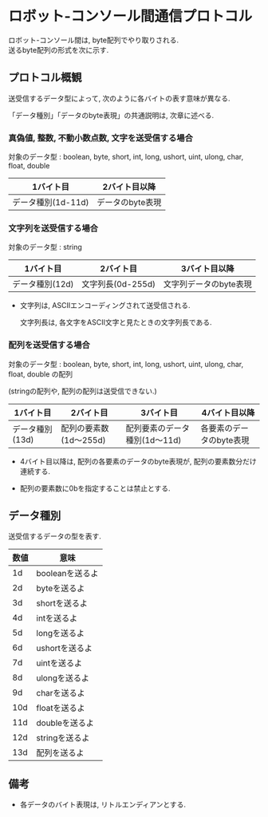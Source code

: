 # ロボット-コンソール間通信プロトコル

ロボット-コンソール間は, byte配列でやり取りされる.  
送るbyte配列の形式を次に示す.

## プロトコル概観

送受信するデータ型によって, 次のように各バイトの表す意味が異なる.

「データ種別」「データのbyte表現」の共通説明は, 次章に述べる.

### 真偽値, 整数, 不動小数点数, 文字を送受信する場合
対象のデータ型 : boolean, byte, short, int, long, ushort, uint, ulong, char, float, double

| 1バイト目 | 2バイト目以降 |
| --- | --- |
| データ種別(1d-11d) | データのbyte表現 |

### 文字列を送受信する場合
対象のデータ型 : string

| 1バイト目 | 2バイト目 | 3バイト目以降 |
| --- | --- | --- |
| データ種別(12d) | 文字列長(0d-255d) | 文字列データのbyte表現 |

* 文字列は, ASCIIエンコーディングされて送受信される.

  文字列長は, 各文字をASCII文字と見たときの文字列長である.

### 配列を送受信する場合
対象のデータ型 : boolean, byte, short, int, long, ushort, uint, ulong, char, float, double の配列

(stringの配列や, 配列の配列は送受信できない.)

| 1バイト目 | 2バイト目 | 3バイト目 | 4バイト目以降 |
| --- | --- | --- | --- |
| データ種別(13d) | 配列の要素数(1d～255d) | 配列要素のデータ種別(1d～11d) | 各要素のデータのbyte表現 |

* 4バイト目以降は, 配列の各要素のデータのbyte表現が, 配列の要素数分だけ連続する.

* 配列の要素数に0bを指定することは禁止とする.

## データ種別

送受信するデータの型を表す.

数値 | 意味
--- | ---
1d | booleanを送るよ
2d | byteを送るよ
3d | shortを送るよ
4d | intを送るよ
5d | longを送るよ
6d | ushortを送るよ
7d | uintを送るよ
8d | ulongを送るよ
9d | charを送るよ
10d | floatを送るよ
11d | doubleを送るよ
12d | stringを送るよ
13d | 配列を送るよ


## 備考
* 各データのバイト表現は, リトルエンディアンとする.
